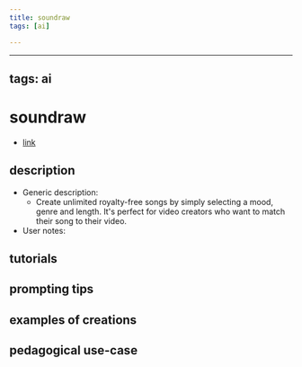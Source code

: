 ```yaml
---
title: soundraw
tags: [ai]

---
```


---
tags: ai 
---


# soundraw


* [link](https://soundraw.io/?via=aitoolsdirectory-com)

## description
* Generic description: 
    * Create unlimited royalty-free songs by simply selecting a mood, genre and length. It's perfect for video creators who want to match their song to their video.
* User notes:

## tutorials

## prompting tips

## examples of creations 

## pedagogical use-case 